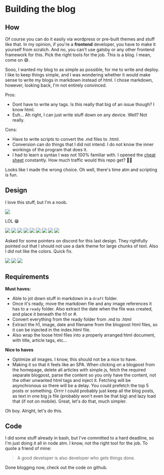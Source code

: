 # Building the blog

## How
Of course you can do it easily via wordpress or pre-built themes and stuff like that. 
In my opinion, if you're a **frontend** developer, you have to make it yourself from scratch. And no, you can't use gatsby or any other frontend framework for this. Pick the right tools for the job. This is a blog. I mean, come on 😅.

Sooo, I wanted my blog to as simple as possible, for me to write and deploy.
I like to keep things simple, and I was wondering whether it would make sense to write my blogs in markdown instead of html. I chose markdown, however, looking back, I'm not entirely convinced.

Pros:

  * Dont have to write any tags. Is this really that big of an issue though? I know html.
  * Euh... Ah right, I can just write stuff down on any device. Well? Not really.

Cons:

  * Have to write scripts to convert the .md files to .html.
  * Conversion can do things that I did not intend. I do not know the inner workings of the program that does it.
  * I had to learn a syntax I was not 100% familiar with. I opened the [cheat sheet](https://github.com/adam-p/markdown-here/wiki/Markdown-Cheatsheet) constantly. How much traffic would this repo get? 🤔😃

Looks like I made the wrong choice.
Oh well, there's time atm and scripting is fun.

## Design

I love this stuff, but I'm a noob.

![](./images/design_1.png)

LOL 😁 


![](./images/design_2.png)
![](./images/design_3.png)
![](./images/design_4.png)
![](./images/design_5.png)
![](./images/design_6.png)
![](./images/design_7.png)
![](./images/design_8.png)
![](./images/design_9.png)
![](./images/design_10.png)

Asked for some pointers on discord for this last design. They rightfully pointed out that I should not use a dark theme for large chunks of text. Also I did not like the colors. Quick fix.

![](./images/design_11.png)
![](./images/design_12.png)
![](./images/design_13.png)



## Requirements

**Must haves:**

  * Able to jot down stuff in markdown in a `draft` folder. 
  * Once it's ready, move the markdown file and any image references it has to a `ready` folder. Also extract the date when the file was created, and place it beneath the h1 or #.
  * Convert everything from the ready folder from .md to .html
  * Extract the h1, image, date and filename from the blogpost html files, so it can be injected in the index.html file.
  * Also wrap the loose html files into a properly arranged html document, with title, article tags, etc...

**Nice to haves**

  * Optimize all images. I know, this should not be a nice to have.
  * Making it so that it feels like an SPA. When clicking on a blogpost from the homepage, delete all articles with simple js, fetch the required separate blogpost, parse the content so you only have the content, not the other unwanted html tags and inject it. Fetching will be asynchronous so there will be a delay. You could prefetch the top 5 posts or something. Orrrr I could probably just keep all the blog posts, as text in one big js file (probably won't even be that big) and lazy load that (if not on mobile). Great, let's do that, much simpler.

Oh boy. Alright, let's do this.

## Code

I did some stuff already in bash, but I've committed to a hard deadline, so I'm just doing it all in node atm. I know, not the right tool for the job. To quote a friend of mine:
> A good developer is also developer who gets things done.

Done blogging now, check out the code on github.



